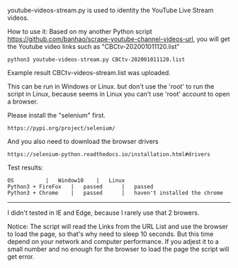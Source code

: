 youtube-videos-stream.py is used to identity the YouTube Live Stream videos.

How to use it:
Based on my another Python script https://github.com/banhao/scrape-youtube-channel-videos-url, you will get the Youtube video links such as "CBCtv-202001011120.list"
	
	python3 youtube-videos-stream.py CBCtv-202001011120.list
	
Example result CBCtv-videos-stream.list was uploaded.

This can be run in Windows or Linux. but don't use the 'root' to run the script in Linux, because seems in Linux you can't use 'root' account to open a browser.

Please install the "selenium" first.
	
	https://pypi.org/project/selenium/

And you also need to download the browser drivers
	
	https://selenium-python.readthedocs.io/installation.html#drivers

Test results:

	OS			|	Window10	|	Linux
	Python3 + FireFox	|	passed		|	passed
	Python3 + Chrome	|	passed		|	haven't installed the chrome 
------------------------------------------------------------------------

I didn't tested in IE and Edge, because I rarely use that 2 browers.

Notice: The script will read the Links from the URL List and use the browser to load the page, so that's why need to sleep 10 seconds. But this time depend on your network and computer performance. If you adjest it to a small number and no enough for the browser to load the page the script will get error.  


